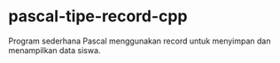 # pascal-tipe-record-cpp
Program sederhana Pascal menggunakan record untuk menyimpan dan menampilkan data siswa.
